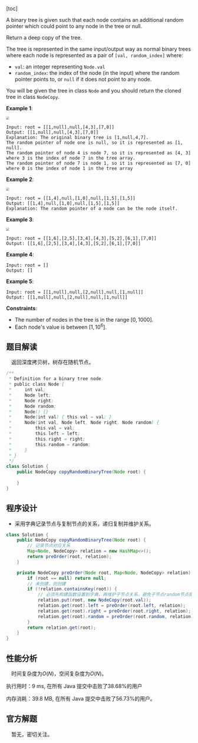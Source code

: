 [toc]

A binary tree is given such that each node contains an additional random pointer which could point to any node in the tree or null.

Return a deep copy of the tree.

The tree is represented in the same input/output way as normal binary trees where each node is represented as a pair of `[val, random_index]` where:

* `val`: an integer representing `Node.val`
* `random_index`: the index of the node (in the input) where the random pointer points to, or `null` if it does not point to any node.

You will be given the tree in class `Node` and you should return the cloned tree in class `NodeCopy`.

 

**Example 1**:

<img src="..\images\#1484_exp1.png" style="zoom: 50%;" />

```
Input: root = [[1,null],null,[4,3],[7,0]]
Output: [[1,null],null,[4,3],[7,0]]
Explanation: The original binary tree is [1,null,4,7].
The random pointer of node one is null, so it is represented as [1, null].
The random pointer of node 4 is node 7, so it is represented as [4, 3] where 3 is the index of node 7 in the tree array.
The random pointer of node 7 is node 1, so it is represented as [7, 0] where 0 is the index of node 1 in the tree array
```

**Example 2**:

<img src="..\images\#1484_exp2.png" style="zoom: 50%;" />

```
Input: root = [[1,4],null,[1,0],null,[1,5],[1,5]]
Output: [[1,4],null,[1,0],null,[1,5],[1,5]]
Explanation: The random pointer of a node can be the node itself.
```

**Example 3**:

<img src="..\images\#1484_exp3.png" style="zoom: 50%;" />

```
Input: root = [[1,6],[2,5],[3,4],[4,3],[5,2],[6,1],[7,0]]
Output: [[1,6],[2,5],[3,4],[4,3],[5,2],[6,1],[7,0]]
```

**Example 4**:

```
Input: root = []
Output: []
```

**Example 5**:

```
Input: root = [[1,null],null,[2,null],null,[1,null]]
Output: [[1,null],null,[2,null],null,[1,null]]
```



**Constraints**:

* The number of nodes in the tree is in the range $[0, 1000]$.
* Each node's value is between $[1, 10^6]$.



## 题目解读

&emsp;返回深度拷贝树，树存在随机节点。

```java
/**
 * Definition for a binary tree node.
 * public class Node {
 *     int val;
 *     Node left;
 *     Node right;
 *     Node random;
 *     Node() {}
 *     Node(int val) { this.val = val; }
 *     Node(int val, Node left, Node right, Node random) {
 *         this.val = val;
 *         this.left = left;
 *         this.right = right;
 *         this.random = random;
 *     }
 * }
 */
class Solution {
    public NodeCopy copyRandomBinaryTree(Node root) {
        
    }
}
```

## 程序设计

* 采用字典记录节点与复制节点的关系，递归复制并维护关系。

```java
class Solution {
    public NodeCopy copyRandomBinaryTree(Node root) {
        // 记录节点对应关系
        Map<Node, NodeCopy> relation = new HashMap<>();
        return preOrder(root, relation);
    }

    private NodeCopy preOrder(Node root, Map<Node, NodeCopy> relation) {
        if (root == null) return null;
        // 未创建，则创建
        if (!relation.containsKey(root)) {
            // 必须先构建函数设置到字典，再维护子节点关系，避免子节点random节点指向当前节点造成死循环
            relation.put(root, new NodeCopy(root.val));
            relation.get(root).left = preOrder(root.left, relation);
            relation.get(root).right = preOrder(root.right, relation);
            relation.get(root).random = preOrder(root.random, relation);
        }
        return relation.get(root);
    }
}
```

## 性能分析

&emsp;时间复杂度为$O(N)$，空间复杂度为$O(N)$。

执行用时：9 ms, 在所有 Java 提交中击败了38.68%的用户

内存消耗：39.8 MB, 在所有 Java 提交中击败了56.73%的用户。

## 官方解题

&emsp;暂无，密切关注。